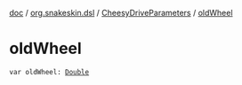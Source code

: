 [doc](../../index.md) / [org.snakeskin.dsl](../index.md) / [CheesyDriveParameters](index.md) / [oldWheel](./old-wheel.md)

# oldWheel

`var oldWheel: `[`Double`](https://kotlinlang.org/api/latest/jvm/stdlib/kotlin/-double/index.html)